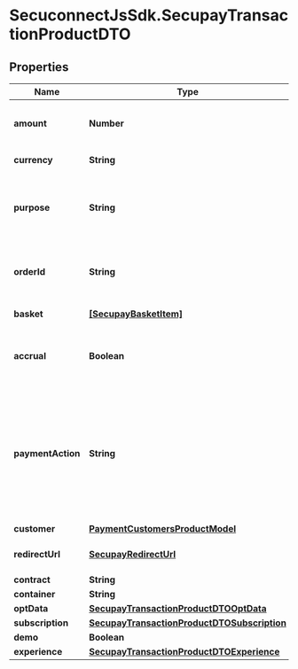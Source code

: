 # SecuconnectJsSdk.SecupayTransactionProductDTO

## Properties
Name | Type | Description | Notes
------------ | ------------- | ------------- | -------------
**amount** | **Number** | Total amount of payment in cents (or the smallest cash unit of the relevant currency) | [optional] 
**currency** | **String** | ISO 4217 code of currency, eg EUR for Euro. | [optional] 
**purpose** | **String** | The purpose of the payment. This is the later assignment of the payment is for example on the account statement of the buyer. | [optional] 
**orderId** | **String** | Specifying an order number. Depending on the contract setting, this must be unique for each payment. | [optional] 
**basket** | [**[SecupayBasketItem]**](SecupayBasketItem.md) | A list of items that are being purchased. | [optional] 
**accrual** | **Boolean** | Indicates whether the payment is locked for pay-out (TRUE) or not (FALSE). Standard value here is FALSE. | [optional] 
**paymentAction** | **String** | Specifies whether a pre-authorization (\&quot;authorization\&quot;) or instant payment (\&quot;sale\&quot;) is to be performed. Standard value here is \&quot;sale\&quot;. The collection of the pre-authorized payment is made with the \&quot;capture\&quot; command. | [optional] 
**customer** | [**PaymentCustomersProductModel**](PaymentCustomersProductModel.md) | The customer object | [optional] 
**redirectUrl** | [**SecupayRedirectUrl**](SecupayRedirectUrl.md) | A list of redirect urls used for the payment checkout page | [optional] 
**contract** | **String** | Contract id | [optional] 
**container** | **String** | Container id | [optional] 
**optData** | [**SecupayTransactionProductDTOOptData**](SecupayTransactionProductDTOOptData.md) |  | [optional] 
**subscription** | [**SecupayTransactionProductDTOSubscription**](SecupayTransactionProductDTOSubscription.md) |  | [optional] 
**demo** | **Boolean** | Demo | [optional] 
**experience** | [**SecupayTransactionProductDTOExperience**](SecupayTransactionProductDTOExperience.md) |  | [optional] 


